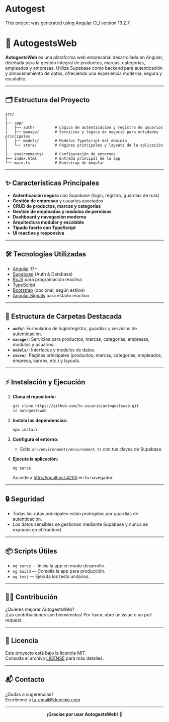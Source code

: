 # Autogest

This project was generated using [Angular CLI](https://github.com/angular/angular-cli) version 19.2.7.

# 🚀 AutogestsWeb

**AutogestsWeb** es una plataforma web empresarial desarrollada en Angular, diseñada para la gestión integral de productos, marcas, categorías, empleados y empresas. Utiliza Supabase como backend para autenticación y almacenamiento de datos, ofreciendo una experiencia moderna, segura y escalable.

---

## 🗂️ Estructura del Proyecto

```
src/
│
├── app/
│   ├── auth/         # Lógica de autenticación y registro de usuarios
│   ├── manage/       # Servicios y lógica de negocio para entidades principales
│   ├── models/       # Modelos TypeScript del dominio
│   └── store/        # Páginas principales y layouts de la aplicación
│
├── environments/     # Configuración de entornos
├── index.html        # Entrada principal de la app
└── main.ts           # Bootstrap de Angular
```

---

## ✨ Características Principales

- **Autenticación segura** con Supabase (login, registro, guardias de ruta)
- **Gestión de empresas** y usuarios asociados
- **CRUD de productos, marcas y categorías**
- **Gestión de empleados y módulos de permisos**
- **Dashboard y navegación moderna**
- **Arquitectura modular y escalable**
- **Tipado fuerte con TypeScript**
- **UI reactiva y responsiva**

---

## 🛠️ Tecnologías Utilizadas

- [Angular](https://angular.io/) 17+
- [Supabase](https://supabase.com/) (Auth & Database)
- [RxJS](https://rxjs.dev/) para programación reactiva
- [TypeScript](https://www.typescriptlang.org/)
- [Bootstrap](https://getbootstrap.com/) (opcional, según estilos)
- [Angular Signals](https://angular.dev/reference/signals) para estado reactivo

---

## 🚦 Estructura de Carpetas Destacada

- **`auth/`**: Formularios de login/registro, guardias y servicios de autenticación.
- **`manage/`**: Servicios para productos, marcas, categorías, empresas, módulos y usuarios.
- **`models/`**: Interfaces y modelos de datos.
- **`store/`**: Páginas principales (productos, marcas, categorías, empleados, empresa, kardex, etc.) y layouts.

---

## ⚡ Instalación y Ejecución

1. **Clona el repositorio:**
   ```bash
   git clone https://github.com/tu-usuario/autogestsweb.git
   cd autogestsweb
   ```

2. **Instala las dependencias:**
   ```bash
   npm install
   ```

3. **Configura el entorno:**
   - Edita `src/environments/environment.ts` con tus claves de Supabase.

4. **Ejecuta la aplicación:**
   ```bash
   ng serve
   ```
   Accede a [http://localhost:4200](http://localhost:4200) en tu navegador.

---

## 🔒 Seguridad

- Todas las rutas principales están protegidas por guardias de autenticación.
- Los datos sensibles se gestionan mediante Supabase y nunca se exponen en el frontend.

---

## 📦 Scripts Útiles

- `ng serve` — Inicia la app en modo desarrollo.
- `ng build` — Compila la app para producción.
- `ng test` — Ejecuta los tests unitarios.

---

## 👨‍💻 Contribución

¿Quieres mejorar AutogestsWeb?  
¡Las contribuciones son bienvenidas! Por favor, abre un issue o un pull request.

---

## 📄 Licencia

Este proyecto está bajo la licencia MIT.  
Consulta el archivo [LICENSE](LICENSE) para más detalles.

---

## 📬 Contacto

¿Dudas o sugerencias?  
Escríbeme a [tu-email@dominio.com](mailto:tu-email@dominio.com)

---

<div align="center">
  <b>¡Gracias por usar AutogestsWeb!</b> 🚀
</div>
